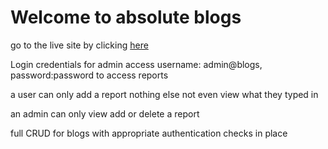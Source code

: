 <h1>Welcome to absolute blogs</h1>
<p>go to the live site by clicking <a href="https://absolute-blogs-server-c4014111c2a4.herokuapp.com/">here</a></p>
<p>Login credentials for admin access username: admin@blogs, password:password to access reports</p>
<p>a user can only add a report nothing else not even view what they typed in</p>
<p>an admin can only view add or delete a report</p>
<p>full CRUD for blogs with appropriate authentication checks in place</p>